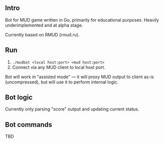 ## Intro

Bot for MUD game written in Go, primarily for educational purposes. Heavily underimplemented and at alpha stage.

Currently based on RMUD (rmud.ru).

## Run

1. `./mudbot <local host:port> <mud host:port>`
2. Connect via any MUD client to local host port.

Bot will work in "assisted mode" — it will proxy MUD output to client as-is (uncompressed), but will use it to perform internal logic.

## Bot logic

Currently only parsing "score" output and updating current status.

## Bot commands

TBD
